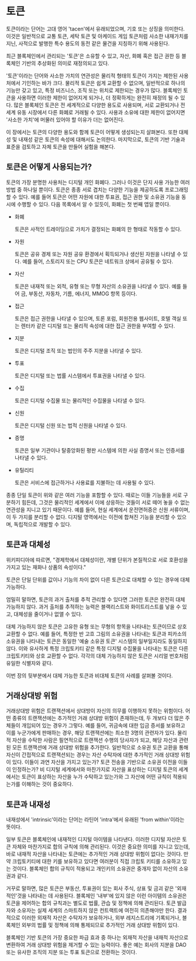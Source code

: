 # 토큰

토큰이라는 단어는 고대 영어 'tacen'에서 유래되었으며, 기호 또는 상징을 의미한다. 이것은 일반적으로 교통 토큰, 세탁 토큰 및 아케이드 게임 토큰처럼 사소한 내재가치를 지닌, 사적으로 발행한 특수 용도의 동전 같은 물건을 지칭하기 위해 사용된다.

최근 블록체인에서 관리되는 '토큰'은 소유할 수 있고, 자산, 화폐 혹은 접근 권한 등 블록체인 기반의 추상화된 의미로 재정의되고 있다.

'토큰'이라는 단어와 사소한 가치의 연관성은 물리적 형태의 토큰이 가지는 제한된 사용처에서 기인하는 바가 크다. 물리적 토큰은 쉽게 교환할 수 없으며, 일반적으로 하나의 기능만 갖고 있고, 특정 비즈니스, 조직 또는 위치로 제한되는 경우가 많다. 블록체인 토큰을 사용하면 이러한 제한이 없어지게 되거나, 더 정확하게는 완전히 재정의 될 수 있다. 많은 블록체인 토큰은 전 세계적으로 다양한 용도로 사용되며, 서로 교환되거나 전 세계 유동 시장에서 다른 화폐로 거래될 수 있다. 사용과 소유에 대한 제한이 없어지면 '사소한 가치'에 머물러 있어야 할 이유가 더는 없어진다.

이 장에서는 토큰의 다양한 용도와 함께 토큰이 어떻게 생성되는지 살펴본다. 또한 대체성 및 내재성 같은 토큰의 속성에 대해서도 논의한다. 마지막으로, 토큰의 기반 기술과 표준을 검토하고 자체 토큰을 만들어 실험을 해본다.

## 토큰은 어떻게 사용되는가?

토큰의 가장 분명한 사용처는 디지털 개인 화폐다. 그러나 이것은 단지 사용 가능한 여러 방법 중 하나일 뿐이다. 토큰은 종종 서로 겹치는 다양한 기능을 제공하도록 프로그래밍할 수 있다. 예를 들어 토큰은 어떤 자원에 대한 투표권, 접근 권한 및 소유권 기능을 동시에 수행할 수 있다. 다음 목록에서 알 수 있듯이, 화폐는 첫 번째 앱일 뿐이다.

- 화폐

    토큰은 사적인 트레이딩으로 가치가 결정되는 화폐의 한 형태로 작동할 수 있다.

- 자원

    토큰은 공유 경제 또는 자원 공유 환경에서 획득되거나 생산된 자원을 나타낼 수 있다. 예를 들어, 스토리지 또는 CPU 토큰은 네트워크 상에서 공유될 수 있다.

- 자산

    토큰은 내재적 또는 외적, 유형 또는 무형 자산의 소유권을 나타낼 수 있다. 예를 들어 금, 부동산, 자동차, 기름, 에너지, MMOG 항목 등이다.

- 접근

    토큰은 접근 권한을 나타낼 수 있으며, 토론 포럼, 회원전용 웹사이트, 호텔 객실 또는 렌터카 같은 디지털 또는 물리적 속성에 대한 접근 권한을 부여할 수 있다.

- 지분

    토큰은 디지털 조직 또는 법인의 주주 지분을 나타낼 수 있다.

- 투표

    토큰은 디지털 또는 법률 시스템에서 투표권을 나타낼 수 있다.

- 수집

    토큰은 디지털 수집물 또는 물리적인 수집물을 나타낼 수 있다.

- 신원

    토큰은 디지털 신원 또는 법적 신원을 나타낼 수 있다.

- 증명

    토큰은 일부 기관이나 탈중앙화된 평판 시스템에 의한 사실 증명서 또는 인증서를 나타낼 수 있다.

- 유틸리티

    토큰은 서비스에 접근하거나 사용료를 지불하는 데 사용될 수 있다.

종종 단일 토큰이 위와 같은 여러 기능을 포함할 수 있다. 때로는 이들 기능들을 서로 구분하기 힘든데, 그것은 물리적인 세계에서 이에 상응하는 것들이 서로 떼어 놓을 수 없는 연관성을 지니고 있기 때문이다. 예를 들어, 현실 세계에서 운전면허증은 신원 서류이며, 이 두 가지를 분리할 수 없다. 디지털 영역에서는 이전에 합쳐진 기능을 분리할 수 있으며, 독립적으로 개발할 수 있다.

## 토큰과 대체성

위키피디아에 따르면, "경제학에서 대체성이란, 개별 단위가 본질적으로 서로 호환성을 가지고 있는 재화나 상품의 속성이다."

토큰은 단일 단위를 값이나 기능의 차이 없이 다른 토큰으로 대체할 수 있는 경우에 대체 가능하다.

엄밀히 말하면, 토큰의 과거 출처를 추적 관리할 수 있다면 그러한 토큰은 완전히 대체 가능하지 않다. 과거 출처를 추적하는 능력은 블랙리스트와 화이트리스트를 낳을 수 있고, 대체성을 줄이거나 없앨 수 있다.

대체 가능하지 않은 토큰은 고유한 유형 또는 무형의 항목을 나타내는 토큰이므로 상호교환할 수 없다. 예를 들어, 특정한 반 고흐 그림의 소유권을 나타내는 토큰과 피카소의 소유권을 나타내는 토큰은 동일한 '예술 소유권 토큰' 시스템의 일부일지라도 동일하지 않다. 이와 유사하게 특정 크립토키티 같은 특정 디지털 수집물을 나타내는 토큰은 다른 크립토키티와 상호 교환할 수 없다. 각각의 대체 가능하지 않은 토큰은 시리얼 번호처럼 유일한 식별자와 같다.

이번 장의 뒷부분에서 대체 가능한 토큰과 비대체 토큰의 사례를 살펴볼 것이다.

## 거래상대방 위험

거래상대방 위험은 트랜잭션에서 상대방이 자신의 의무를 이행하지 못하는 위험이다. 어떤 종류의 트랜잭션에는 추가적인 거래 상대방 위험이 존재하는데, 두 개보다 더 많은 주체들이 개입되어 있는 경우가 그렇다. 예를 들어, 귀금속에 대한 입금 증서를 보유하고 이를 누군가에게 판매하는 경우, 해당 트랜잭션에는 최소한 3명의 관련자가 있다. 물리적 자산을 수탁한 사람은 필연적으로 트랜잭션 수행의 당사자가 되고, 해당 자산과 관련된 모든 트랜잭션에 거래 상대방 위험을 추가한다. 일반적으로 소유권 토큰 교환을 통해 자신이 간접적으로 트랜잭션되는 경우는 자산 수탁자에 대한 추가적인 거래 상대방 위험이 있다. 이들이 과연 자산을 가지고 있는가? 토큰 전송을 기반으로 소유권 이전을 이들이 인정하는가? 비 디지털 세계에서와 마찬가지로 자산을 표상하는 디지털 토큰의 세계에서는 토큰이 표상하는 자산을 누가 수탁하고 있는가와 그 자산에 어떤 규칙이 적용되는가를 이해하는 것이 중요하다.

## 토큰과 내재성

내재성에서 'intrinsic'이라는 단어는 라틴어 'intra'에서 유래된 'from within'이라는 뜻이다.

일부 토큰은 블록체인에 내재적인 디지털 아이템을 나타낸다. 이러한 디지털 자산은 토큰 자체와 마찬가지로 합의 규칙에 의해 관리된다. 이것은 중요한 의미를 지니고 있는데, 바로 내재적 자산을 나타내는 토큰에는 추가적인 거래 상대방 위험이 없다는 것이다. 만약 크립토키티에 대한 키를 보유하고 있다면 여러분이 직접 크립토 키티를 소유하고 있는 것이다. 블록체인 합의 규칙이 적용되고 개인키의 소유권은 중개자 없이 자산의 소유권과 같다.

거꾸로 말하면, 많은 토큰은 부동산, 투표권이 있는 회사 주식, 상표 및 금괴 같은 '외재적인'것을 나타내는 데 사용된다. 블록체인 '내부'에 있지 않은 이런 아이템의 소유권은 토큰을 제어하는 합의 규칙과는 별도로 법률, 관습 및 정책에 의해 관리된다. 토큰 발급자와 소유자는 실제 세계의 스마트하지 않은 컨트랙트에 여전히 의존해야만 한다. 결과적으로 이러한 외재적 자산은 수탁자가 보유하거나, 외부 레지스트리에 기록되거나, 블록체인 외부의 법률 및 정책에 의해 통제되므로 추가적인 거래 상대방 위험이 있다.

블록체인 기반 토큰의 가장 중요한 파급 효과 중 하나는 외재적 자산을 내재적 자산으로 변환하여 거래 상대방 위험을 제거할 수 있는 능력이다. 좋은 예는 회사의 지분을 DAO 또는 유사한 조직의 지분 또는 투표 토큰으로 전환하는 것이다.

